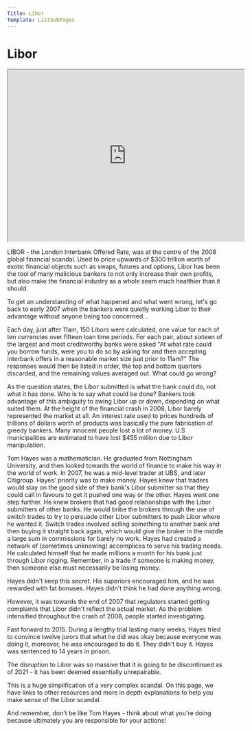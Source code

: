 ```yaml
---
Title: Libor
Template: ListSubPages
---
```


# Libor

<iframe width="550" height="400" src="https://prezi.com/view/fV0DGrn9ukgrf29XODgI/embed" webkitallowfullscreen="1" mozallowfullscreen="1" allowfullscreen="1"></iframe>

LIBOR - the London Interbank Offered Rate, was at the centre of the 2008 global financial scandal. Used to price upwards of $300 trillion worth of exotic financial objects such as swaps, futures and options, Libor has been the tool of many malicious bankers to not only increase their own profits, but also make the financial industry as a whole seem much healthier than it should. 

To get an understanding of what happened and what went wrong, let's go back to early 2007 when the bankers were quietly working Libor to their advantage without anyone being too concerned...

Each day, just after 11am, 150 Libors were calculated, one value for each of ten currencies over fifteen loan time periods. For each pair, about sixteen of the largest and most creditworthy banks were asked "At what rate could you borrow funds, were you to do so by asking for and then accepting interbank offers in a reasonable market size just prior to 11am?" The responses would then be listed in order, the top and bottom quarters discarded, and the remaining values averaged out. What could go wrong?

As the question states, the Libor submitted is what the bank could do, not what it has done. Who is to say what could be done? Bankers took advantage of this ambiguity to swing Libor up or down, depending on what suited them. At the height of the financial crash in 2008, Libor barely represented the market at all. An interest rate used to prices hundreds of trillions of dollars worth of products was basically the pure fabrication of greedy bankers. Many innocent people lost a lot of money. U.S municipalities are estimated to have lost $455 million due to Libor manipulation.

Tom Hayes was a mathematician. He graduated from Nottingham University, and then looked towards the world of finance to make his way in the world of work. In 2007, he was a mid-level trader at UBS, and later Citigroup. Hayes' priority was to make money. Hayes knew that traders would stay on the good side of their bank's Libor submitter so that they could call in favours to get it pushed one way or the other. Hayes went one step further. He knew brokers that had good relationships with the Libor submitters of other banks. He would bribe the brokers through the use of switch trades to try to persuade other Libor submitters to push Libor where he wanted it. Switch trades involved selling something to another bank and then buying it straight back again, which would give the broker in the middle a large sum in commissions for barely no work. Hayes had created a network of (sometimes unknowing) accomplices to serve his trading needs. He calculated himself that he made millions a month for his bank just through Libor rigging. Remember, in a trade if someone is making money, then someone else must necessarily be losing money.

Hayes didn't keep this secret. His superiors encouraged him, and he was rewarded with fat bonuses. Hayes didn't think he had done anything wrong. 

However, it was towards the end of 2007 that regulators started getting complaints that Libor didn't reflect the actual market. As the problem intensified throughout the crash of 2008, people started investigating.

Fast forward to 2015. During a lengthy trial lasting many weeks, Hayes tried to convince twelve jurors that what he did was okay because everyone was doing it, moreover, he was encouraged to do it. They didn't buy it. Hayes was sentenced to 14 years in prison. 

The disruption to Libor was so massive that it is going to be discontinued as of 2021 - it has been deemed essentially unrepairable.

This is a huge simplification of a very complex scandal. On this page, we have links to other resources and more in depth explanations to help you make sense of the Libor scandal. 

And remember, don't be like Tom Hayes - think about what you're doing because ultimately you are responsible for your actions!




